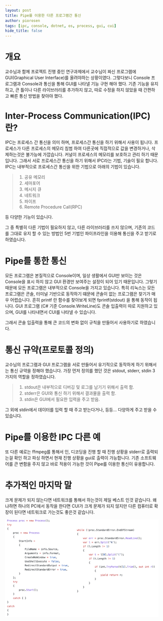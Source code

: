 ```yaml
---
layout: post
title: Pipe를 이용한 다른 프로그램간 통신
author: piorosen
tags: [ipc, console, dotnet, os, process, gui, cui]
hide_title: false
---
```


# 개요
교수님과 함께 프로젝트 진행 중인 연구과제에서 교수님이 짜신 프로그램에 GUI(Graphical User Interface)를 올려야하는 상황이였다. 그렇다보니 Console 프로그램과 Console과 통신을 통해 GUI를 나타낼 기능 구현 해야 했다. 기존 기능을 유지하고, 큰 틀이나 다른 라이브러리를 추가하지 않고, 따로 수정을 하지 않았을 때 간편하고 빠른 통신 방법을 찾아야 했다.

# Inter-Process Communication(IPC) 란?

IPC는 프로세스 간 통신을 의미 하며, 프로세스간 통신을 하기 위해서 사용이 됩니다. 프로세스가 다른 프로세스의 메모리 침범 하여 다른곳에 직접적으로 값을 변경하거나, 삭제하는것은 불가능에 가깝습니다. 커널이 프로세스의 메모리를 보호하고 관리 하기 때문입니다. 그래서 서로 프로세스간 통신을 하기 위해서 IPC라는 기법, 기술이 필요 합니다. IPC는 내부적으로 프로세스간 통신을 위한 기법으로 아래의 기법이 있습니다.

> 1. 공유 메모리
> 2. 세마포어
> 3. 메시지 큐
> 4. 네트워크
> 5. 파이프
> 6. Remote Procedure Call(RPC) 

등 다양한 기능이 있습니다.

그 중 특별히 다른 기법이 필요하지 않고, 다른 라이브러리를 쓰지 않으며, 기존의 코드를 그대로 유지 할 수 있는 방법인 5번 기법인 파이프라인을 이용해 통신을 주고 받기로 하였습니다.

# Pipe를 통한 통신

모든 프로그램은 본질적으로 Console이며, 일상 생활에서 GUI만 보이는 것은 Console을 표시 하지 않고 GUI 환경만 보여주는 설정이 되어 있기 때문입니다. 그렇기 때문에 모든 프로그램은 내부적으로 Console을 가지고 있습니다. 특히 리눅스는 모든 프로그램은 콘솔, 터미널 기반으로 동작하기 떄문에 콘솔이 없는 프로그램은 찾기가 매우 어렵습니다. 흔히 printf 란 함수를 찾아보게 되면 fprintf(stdout) 을 통해 동작이 됩니다. GUI 프로그램 (C# 기준 Console.WriteLine)도 콘솔 입출력이 따로 지원하고 있으며, GUI를 나타내면서 CUI를 나타낼 수 있습니다.

그래서 콘솔 입출력을 통해 큰 코드의 변화 없이 규칙을 만들어서 사용하기로 하였습니다.

# 통신 규약(프로토콜 정의)

교수님의 프로그램과 GUI 프로그램을 서로 만들어서 유기적으로 동작하게 하기 위해서는 통신 규약을 정해야 했습니다. 가장 먼저 정의를 했던 것은 stdout, stderr, stdin 3가지의 역할을 정하였습니다.

> 1. stdout은 내부적으로 디버깅 및 로그를 남기기 위해서 출력 함.
> 2. stderr은 GUI와 통신 하기 위해서 결과물을 출력 함.
> 3. stdin은 GUI에서 필요한 입력을 주고 받음.

그 외에 stdin에서 데이터를 입력 할 때 주고 받는다거나, 등등... 다양하게 주고 받을 수 있습니다.

# Pipe를 이용한 IPC 다른 예

또 다른 예로는 ffmpeg를 통해서 인, 디코딩을 진행 할 때 진행 상황을 stderr로 출력되는걸 확인 하고 파싱 하면서 현재 진행 상황을 gui로 출력이 가능합니다. 기존 소프트웨어를 큰 변함을 주지 않고 바로 적용이 가능한 것이 Pipe를 이용한 통신이 유용합니다.

# 추가적인 마지막 말

크게 문제가 되지 않는다면 네트워크를 통해서 하는것이 제일 베스트 인것 같습니다. 왜냐하면 하나의 PC에서 동작을 한다면 CUI가 크게 문제가 되지 않지만 다른 컴퓨터로 확장이 된다면 네트워크로 가는것도 좋은것 같습니다. 

[![aaa](/assets/img/post/2022-04-13-image1.png)](https://github.com/Piorosen/DotNetAudio2Tag/blob/master/Tag.Core/Conv/Library/User2Mp3.cs)